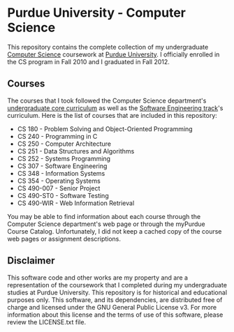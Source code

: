 # Purdue University - Computer Science

This repository contains the complete collection of my undergraduate [Computer Science][1] coursework at [Purdue University][2]. I officially enrolled in the CS program in Fall 2010 and I graduated in Fall 2012.

## Courses

The courses that I took followed the Computer Science department's [undergraduate core curriculum][3] as well as the [Software Engineering track][4]'s curriculum. Here is the list of courses that are included in this repository:

*   CS 180 - Problem Solving and Object-Oriented Programming
*   CS 240 - Programming in C
*   CS 250 - Computer Architecture
*   CS 251 - Data Structures and Algorithms
*   CS 252 - Systems Programming
*   CS 307 - Software Engineering
*   CS 348 - Information Systems
*   CS 354 - Operating Systems
*   CS 490-007 - Senior Project
*   CS 490-ST0 - Software Testing
*   CS 490-WIR - Web Information Retrieval

You may be able to find information about each course through the Computer Science department's web page or through the myPurdue Course Catalog. Unfortunately, I did not keep a cached copy of the course web pages or assignment descriptions.

## Disclaimer

This software code and other works are my property and are a representation of the coursework that I completed during my undergraduate studies at Purdue University. This repository is for historical and educational purposes only. This software, and its dependencies, are distributed free of charge and licensed under the GNU General Public License v3. For more information about this license and the terms of use of this software, please review the LICENSE.txt file.


[1]: http://www.cs.purdue.edu/
[2]: http://www.purdue.edu/
[3]: http://www.cs.purdue.edu/academic_programs/undergraduate/curriculum/bachelor/index.sxhtml
[4]: http://www.cs.purdue.edu/academic_programs/undergraduate/curriculum/bachelor/track_softengr.sxhtml
[5]: https://github.com/mbmccormick/purdue/graphs
